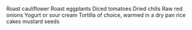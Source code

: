 Roast cauliflower
Roast eggplants
Diced tomatoes
Dried chilis
Raw red onions
Yogurt or sour cream
Tortilla of choice, warmed in a dry pan
rice cakes
mustard seeds

